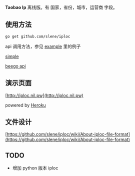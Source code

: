**Taobao Ip** 离线版。有 国家，省份，城市，运营商 字段。

## 使用方法

    go get github.com/slene/iploc

api 调用方法，参见 [example](https://github.com/slene/iploc/tree/master/example) 里的例子

[simple](https://github.com/slene/iploc/tree/master/example/simple)

[beego api](https://github.com/slene/iploc/tree/master/example/api)

## 演示页面

[http://iploc.nil.pw](http://iploc.nil.pw)

powered by [Heroku](https://www.heroku.com)

## 文件设计

[https://github.com/slene/iploc/wiki/About-iploc-file-format](https://github.com/slene/iploc/wiki/About-iploc-file-format)

## TODO

* 增加 python 版本 iploc
